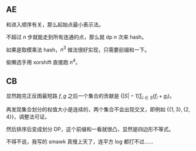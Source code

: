 ## AE
和进入顺序有关，那么起始点最小表示法。

不超过 $n$ 步就能走到所有连通的点，那么就 dp $n$ 次来 hash。

如果是取模乘法 hash，$n^3$ 做法很好实现，只需要前缀和一下。

偷懒选手用 xorshift 直接跑 $n^4$。

## CB
显然跑完正反图最短路 $f, g$ 之后一个集合的贡献是 $(|S| - 1) \sum_{i \in S} (f_i+g_i)$。

再发现集合划分的权值大小是连续的，两个集合不会出现交叉，即例如 $\{\{1, 3\}, \{2, 4\}\}$，调整法可证。

然后排序后变成划分 DP，这个前缀和一看就很凸，显然是四边形不等式。

不得不说，我写的 smawk 真慢上天了，连平方 log 都打不过……
